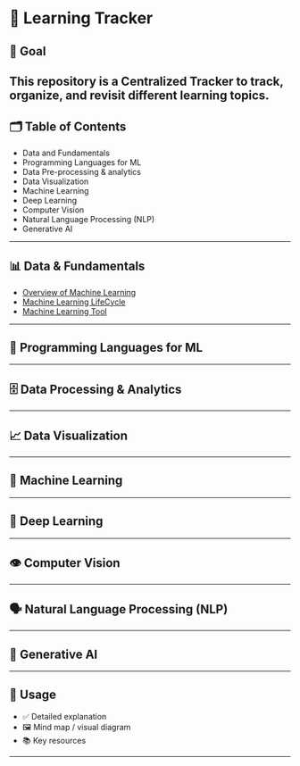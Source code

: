 # 📘 Learning Tracker

## 🚀 Goal
This repository is a **Centralized Tracker** to track, organize, and revisit different learning topics.    
---

## 🗂️ Table of Contents
- Data and Fundamentals 
- Programming Languages for ML 
- Data Pre-processing & analytics 
- Data Visualization 
- Machine Learning 
- Deep Learning 
- Computer Vision 
- Natural Language Processing (NLP)
- Generative AI 

---

## 📊 Data & Fundamentals
- [Overview of Machine Learning](Documentation/OverviewMachineLearning.md)
- [Machine Learning LifeCycle](Documentation/MlLifeCycle.md)
- [Machine Learning Tool](Documentation/MachineLearningTools.md)

---

## 🐍 Programming Languages for ML

---

## 🗄️ Data Processing & Analytics

---

## 📈 Data Visualization

---

## 🤖 Machine Learning

---

## 🧠 Deep Learning

---

## 👁️ Computer Vision

---

## 🗣️ Natural Language Processing (NLP)

---

## 🎨 Generative AI

---

## 📌 Usage
- ✅ Detailed explanation  
- 🖼️ Mind map / visual diagram  
- 📚 Key resources  
---